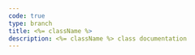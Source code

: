 ```yaml
---
code: true
type: branch
title: <%= className %>
description: <%= className %> class documentation
---
```

